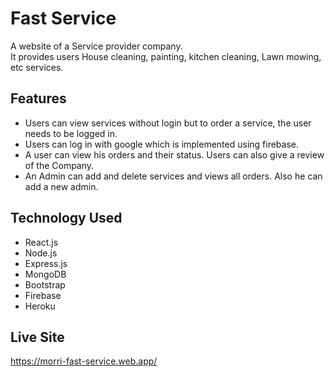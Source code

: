 # Fast Service

A website of a Service provider company.\
It provides users House cleaning, painting, kitchen cleaning, Lawn mowing, etc services.

## Features
- Users can view services without login but to order a service, the user needs to be logged in.
- Users can log in with google which is implemented using firebase.
- A user can view his orders and their status. Users can also give a review of the Company.
- An Admin can add and delete services and views all orders. Also he can add a new admin.

## Technology Used
- React.js
- Node.js
- Express.js
- MongoDB
- Bootstrap
- Firebase
- Heroku

## Live Site

https://morri-fast-service.web.app/
